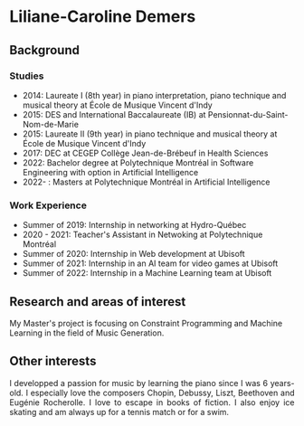 # Liliane-Caroline Demers

## Background
### Studies
* 2014: Laureate I (8th year) in piano interpretation, piano technique and musical theory at École de Musique Vincent d'Indy
* 2015: DES and International Baccalaureate (IB) at Pensionnat-du-Saint-Nom-de-Marie
* 2015: Laureate II (9th year) in piano technique and musical theory at École de Musique Vincent d'Indy
* 2017: DEC at CEGEP Collège Jean-de-Brébeuf in Health Sciences
* 2022: Bachelor degree at Polytechnique Montréal in Software Engineering with option in Artificial Intelligence
* 2022- : Masters at Polytechnique Montréal in Artificial Intelligence

### Work Experience
- Summer of 2019: Internship in networking at Hydro-Québec
- 2020 - 2021: Teacher's Assistant in Netwoking at Polytechnique Montréal
- Summer of 2020: Internship in Web development at Ubisoft
- Summer of 2021: Internship in an AI team for video games at Ubisoft
- Summer of 2022: Internship in a Machine Learning team at Ubisoft

## Research and areas of interest
My Master's project is focusing on Constraint Programming and Machine Learning in the field of Music Generation. 

## Other interests
<p style="text-align: justify">I developped a passion for music by learning the piano since I was 6 years-old. I especially love the composers Chopin, Debussy, Liszt, Beethoven and Eugénie Rocherolle.
I love to escape in books of fiction. I also enjoy ice skating and am always up for a tennis match or for a swim.</p>
